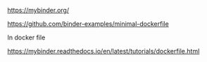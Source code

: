 https://mybinder.org/


https://github.com/binder-examples/minimal-dockerfile

In docker file

https://mybinder.readthedocs.io/en/latest/tutorials/dockerfile.html
